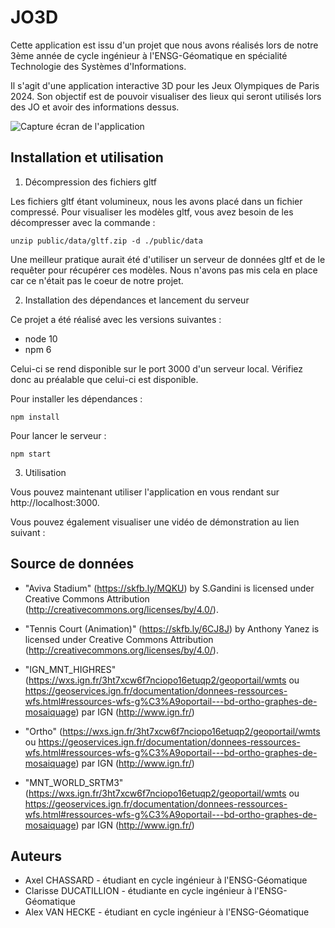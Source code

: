 # JO3D
Cette application est issu d'un projet que nous avons réalisés lors de notre 3ème année de cycle ingénieur à l'ENSG-Géomatique en spécialité Technologie des Systèmes d'Informations. 

Il s'agit d'une application interactive 3D pour les Jeux Olympiques de Paris 2024. Son objectif est de pouvoir visualiser des lieux qui seront utilisés lors des JO et avoir des informations dessus.

![Capture écran de l'application](../assets/screenshot_demo.png)

## Installation et utilisation 

1. Décompression des fichiers gltf

Les fichiers gltf étant volumineux, nous les avons placé dans un fichier compressé. Pour visualiser les modèles gltf, vous avez besoin de les décompresser avec la commande : 

    
    unzip public/data/gltf.zip -d ./public/data
    
Une meilleur pratique aurait été d'utiliser un serveur de données gltf et de le requêter pour récupérer ces modèles. Nous n'avons pas mis cela en place car ce n'était pas le coeur de notre projet.

2. Installation des dépendances et lancement du serveur

Ce projet a été réalisé avec les versions suivantes : 

- node 10
- npm 6

Celui-ci se rend disponible sur le port 3000 d'un serveur local. Vérifiez donc au préalable que celui-ci est disponible. 

Pour installer les dépendances : 

    npm install

Pour lancer le serveur : 

    npm start

3. Utilisation

Vous pouvez maintenant utiliser l'application en vous rendant sur http://localhost:3000. 

Vous pouvez également visualiser une vidéo de démonstration au lien suivant : 

## Source de données 

- "Aviva Stadium" (https://skfb.ly/MQKU) by S.Gandini is licensed under Creative Commons Attribution (http://creativecommons.org/licenses/by/4.0/).

- "Tennis Court (Animation)" (https://skfb.ly/6CJ8J) by Anthony Yanez is licensed under Creative Commons Attribution (http://creativecommons.org/licenses/by/4.0/).

- "IGN_MNT_HIGHRES" (https://wxs.ign.fr/3ht7xcw6f7nciopo16etuqp2/geoportail/wmts ou https://geoservices.ign.fr/documentation/donnees-ressources-wfs.html#ressources-wfs-g%C3%A9oportail---bd-ortho-graphes-de-mosaiquage) par IGN (http://www.ign.fr/)

- "Ortho" (https://wxs.ign.fr/3ht7xcw6f7nciopo16etuqp2/geoportail/wmts ou https://geoservices.ign.fr/documentation/donnees-ressources-wfs.html#ressources-wfs-g%C3%A9oportail---bd-ortho-graphes-de-mosaiquage) par IGN (http://www.ign.fr/)

- "MNT_WORLD_SRTM3" (https://wxs.ign.fr/3ht7xcw6f7nciopo16etuqp2/geoportail/wmts ou https://geoservices.ign.fr/documentation/donnees-ressources-wfs.html#ressources-wfs-g%C3%A9oportail---bd-ortho-graphes-de-mosaiquage) par IGN (http://www.ign.fr/)


## Auteurs

- Axel CHASSARD - étudiant en cycle ingénieur à l'ENSG-Géomatique
- Clarisse DUCATILLION - étudiante en cycle ingénieur à l'ENSG-Géomatique
- Alex VAN HECKE - étudiant en cycle ingénieur à l'ENSG-Géomatique
